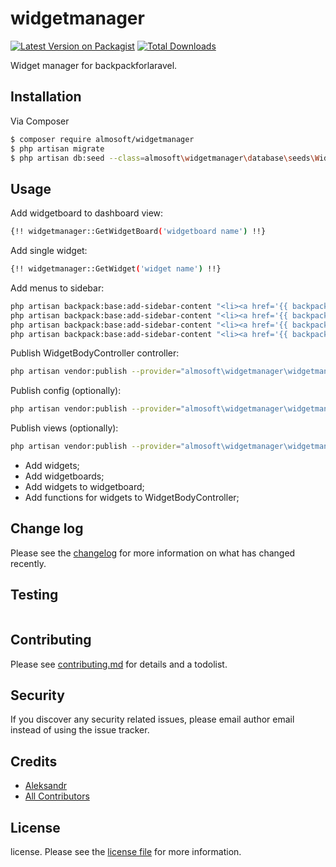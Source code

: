 # widgetmanager

[![Latest Version on Packagist][ico-version]][link-packagist]
[![Total Downloads][ico-downloads]][link-downloads]

Widget manager for backpackforlaravel.

## Installation

Via Composer

``` bash
$ composer require almosoft/widgetmanager
$ php artisan migrate
$ php artisan db:seed --class=almosoft\widgetmanager\database\seeds\WidgetLayoutsSeeder
```

## Usage

Add widgetboard to dashboard view:
``` bash
{!! widgetmanager::GetWidgetBoard('widgetboard name') !!}
```

Add single widget:
``` bash
{!! widgetmanager::GetWidget('widget name') !!}
```

Add menus to sidebar:
``` bash
php artisan backpack:base:add-sidebar-content "<li><a href='{{ backpack_url('widget') }}'><i class='fa fa-tag'></i> <span>Widgets</span></a></li>"
php artisan backpack:base:add-sidebar-content "<li><a href='{{ backpack_url('widgetlayout') }}'><i class='fa fa-tag'></i> <span>Widget Layouts</span></a></li>"
php artisan backpack:base:add-sidebar-content "<li><a href='{{ backpack_url('widgetboard') }}'><i class='fa fa-tag'></i> <span>Widgetboards</span></a></li>"
php artisan backpack:base:add-sidebar-content "<li><a href='{{ backpack_url('widgetboardwidget') }}'><i class='fa fa-tag'></i> <span>Widgetboard-widgets</span></a></li>"

```

Publish WidgetBodyController controller:
``` bash
php artisan vendor:publish --provider="almosoft\widgetmanager\widgetmanagerServiceProvider" --tag="widgetmanager.widgetbodycontroller"
```

Publish config (optionally):
``` bash
php artisan vendor:publish --provider="almosoft\widgetmanager\widgetmanagerServiceProvider" --tag="widgetmanager.config"
```

Publish views (optionally):
``` bash
php artisan vendor:publish --provider="almosoft\widgetmanager\widgetmanagerServiceProvider" --tag="widgetmanager.views"
```

* Add widgets;
* Add widgetboards;
* Add widgets to widgetboard;
* Add functions for widgets to WidgetBodyController;

## Change log

Please see the [changelog](changelog.md) for more information on what has changed recently.

## Testing

``` bash

```

## Contributing

Please see [contributing.md](contributing.md) for details and a todolist.

## Security

If you discover any security related issues, please email author email instead of using the issue tracker.

## Credits

- [Aleksandr][link-author]
- [All Contributors][link-contributors]

## License

license. Please see the [license file](license.md) for more information.

[ico-version]: https://img.shields.io/packagist/v/almosoft/widgetmanager.svg?style=flat-square
[ico-downloads]: https://img.shields.io/packagist/dt/almosoft/widgetmanager.svg?style=flat-square
[ico-travis]: https://img.shields.io/travis/almosoft/widgetmanager/master.svg?style=flat-square
[ico-styleci]: https://styleci.io/repos/12345678/shield

[link-packagist]: https://packagist.org/packages/almosoft/widgetmanager
[link-downloads]: https://packagist.org/packages/almosoft/widgetmanager
[link-travis]: https://travis-ci.org/almosoft/widgetmanager
[link-styleci]: https://styleci.io/repos/12345678
[link-author]: https://github.com/almosoft
[link-contributors]: ../../contributors]
